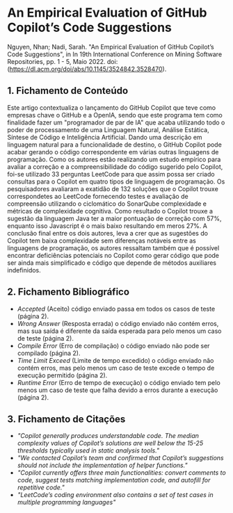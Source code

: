 # An Empirical Evaluation of GitHub Copilot’s Code Suggestions

Nguyen, Nhan; Nadi,  Sarah. "An Empirical Evaluation of GitHub Copilot’s Code Suggestions", in In 19th International Conference on Mining Software Repositories, pp. 1 - 5, Maio 2022. doi: (https://dl.acm.org/doi/abs/10.1145/3524842.3528470).  

## 1. Fichamento de Conteúdo

Este artigo contextualiza o lançamento do GitHub Copilot que teve como empresas chave o GitHub e a OpenIA, sendo que este programa tem como finalidade fazer um 
"programador de par de IA" que acaba utilizando todo o poder de processamento de uma Linguagem Natural, Análise Estática, Síntese de Código e Inteligência Artificial. Dando 
uma descrição em linguagem natural para a funcionalidade de destino, o GitHub Copilot pode acabar gerando o código correspondente em várias outras linguagens de programação. 
Como os autores estão realizando um estudo empírico para avaliar a correção e a compreensibilidade do código sugerido pelo Copilot, foi-se utilizado 33 perguntas
LeetCode para que assim possa ser criado consultas para o Copilot em quatro tipos de linguagem de programação. Os pesquisadores avaliaram a exatidão de 132 soluções
que o Copilot trouxe correspondetes ao LeetCode fornecendo testes e avaliação de compreensão utilizando o ciclomático do SonarQube complexidade e métricas de complexidade cognitiva. 
Como resultado o Copilot trouxe a sugestão da linguagem Java ter a maior pontuação de correção com 57%, enquanto isso Javascript é o mais baixo resultando em meros 27%.
A conclusão final entre os dois autores, leva a crer que as sugestões do Copilot tem baixa complexidade sem diferenças notáveis entre as linguagens de programação, os autores
ressaltam também que é possível encontrar deficiências potenciais no Copilot como gerar código que pode ser ainda mais simplificado e código que depende de métodos auxiliares indefinidos.

## 2. Fichamento Bibliográfico 

* _Accepted_ (Aceito) código enviado passa em todos os casos de teste (página 2).
* _Wrong Answer_ (Resposta errada) o código enviado não contém erros, mas sua saída é diferente da saída esperada para pelo menos um caso de teste (página 2).
* _Compile Error_ (Erro de compilação) o código enviado não pode ser compilado (página 2).
* _Time Limit Exceed_ (Limite de tempo excedido) o código enviado não contém erros, mas pelo menos um caso de teste excede o tempo de execução permitido (página 2).
* _Runtime Error_ (Erro de tempo de execução) o código enviado tem pelo menos um caso de teste que falha devido a erros durante a execução (página 2).

## 3. Fichamento de Citações 

* _"Copilot generally produces understandable code. The median complexity values of Copilot’s solutions are well below the 15-25 thresholds typically used in static analysis tools."_
* _"We contacted Copilot’s team and confirmed that Copilot’s suggestions should not include the implementation of helper functions."_
* _"Copilot currently offers three main functionalities: convert comments to code, suggest tests matching implementation code, and autofill for repetitive code."_
* _"LeetCode’s coding environment also contains a set of test cases in multiple programming languages"_
